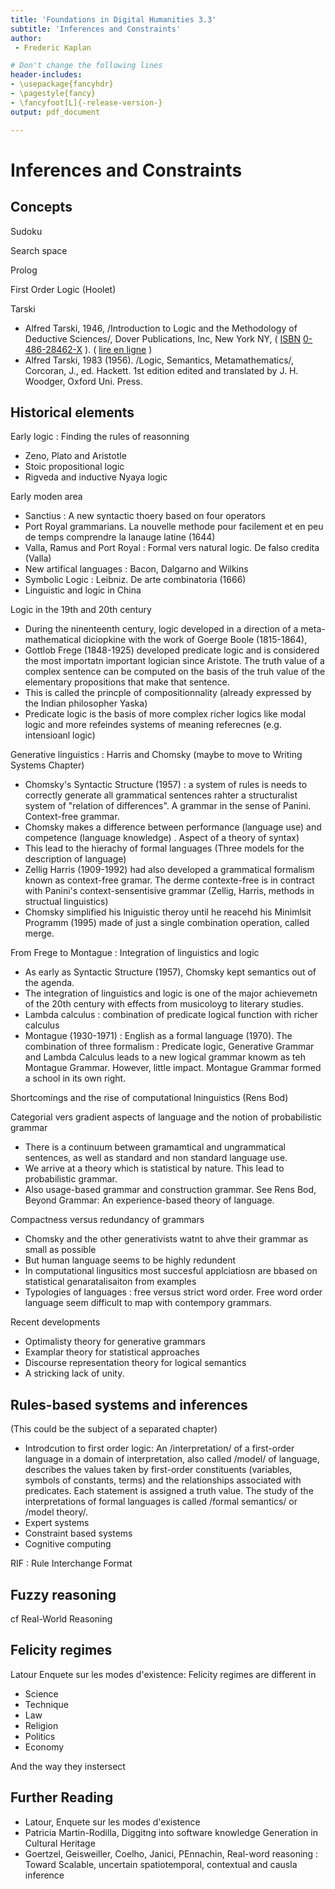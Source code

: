 ```yaml
---
title: 'Foundations in Digital Humanities 3.3'
subtitle: 'Inferences and Constraints'
author:
 - Frederic Kaplan

# Don't change the following lines
header-includes:
- \usepackage{fancyhdr}
- \pagestyle{fancy}
- \fancyfoot[L]{-release-version-}
output: pdf_document

---
```


# Inferences and Constraints

## Concepts

Sudoku

Search space

Prolog

First Order Logic (Hoolet) 

Tarski 

- Alfred Tarski, 1946, /Introduction to Logic and the Methodology of Deductive Sciences/, Dover Publications, Inc, New York NY, ( [ISBN](https://fr.m.wikipedia.org/wiki/International_Standard_Book_Number)   [0-486-28462-X](https://fr.m.wikipedia.org/wiki/Sp%C3%A9cial:Ouvrages_de_r%C3%A9f%C3%A9rence/0-486-28462-X) ). ( [lire en ligne](http://sistemas.fciencias.unam.mx/~lokylog/images/stories/Alexandria/Oxford%20Logic%20Guides/%5BOLG%2024%5D%20Introduction%20to%20Logic%20and%20to%20the%20Methodology%20of%20the%20Deductive%20Sciences%20-%20Alfred%20Tarski%20%5BOxford%20Logic%20Guides%5D%20%281994.4ed%29%28T%29.pdf) )
- Alfred Tarski, 1983 (1956). /Logic, Semantics, Metamathematics/, Corcoran, J., ed. Hackett. 1st edition edited and translated by J. H. Woodger, Oxford Uni. Press.



## Historical elements

Early logic : Finding the rules of reasonning

- Zeno, Plato and Aristotle
- Stoic propositional logic
- Rigveda and inductive Nyaya logic

Early moden area

- Sanctius : A new syntactic thoery based on four operators
- Port Royal grammarians. La nouvelle methode pour facilement et en peu de temps comprendre la lanauge latine (1644)
- Valla, Ramus and Port Royal : Formal vers natural logic. De falso credita (Valla)
- New artifical languages : Bacon, Dalgarno and Wilkins
- Symbolic Logic : Leibniz. De arte combinatoria (1666)
- Linguistic and logic in China

Logic in the 19th and 20th century 

- During the ninenteenth century, logic developed in a direction of a meta-mathematical diciopkine with the work of Goerge Boole (1815-1864), 
- Gottlob Frege (1848-1925) developed predicate logic and is considered the most importatn important logician since Aristote. The truth value of a complex sentence can be computed on the basis of the truh value of the elementary propositions that make that sentence. 
- This is called the princple of compositionnality (already expressed by the Indian philosopher Yaska)
- Predicate logic is the basis of more complex richer logics like modal logic and more refeindes systems of meaning referecnes (e.g. intensioanl logic)

Generative linguistics : Harris and Chomsky (maybe to move to Writing Systems Chapter)

- Chomsky's Syntactic Structure (1957) : a system of rules is needs to correctly generate all grammatical sentences rahter a structuralist system of "relation of differences". A grammar in the sense of Panini. Context-free grammar. 
- Chomsky makes a difference between performance (language use) and competence (language knowledge) . Aspect of a theory of syntax)
- This lead to the hierachy of formal languages (Three models for the description of language)
- Zellig Harris (1909-1992) had also developed a grammatical formalism known as context-free gramar. The derme contexte-free is in contract with Panini's context-sensentisive grammar (Zellig, Harris, methods in structual linguistics)
- Chomsky simplified his lniguistic theroy until he reacehd his Minimlsit Programm (1995) made of just a single combination operation, called merge. 

From Frege to Montague : Integration of linguistics and logic

- As early as Syntactic Structure (1957), Chomsky kept semantics out of the agenda. 
- The integration of linguistics and logic is one of the major achievemetn of the 20th century with effects from musicoloyg to literary studies. 
- Lambda calculus : combination of predicate logical function with richer calculus
- Montague (1930-1971) : English as a formal language (1970). The combination of three formalism : Predicate logic, Generative Grammar and Lambda Calculus leads to a new logical grammar knowm as teh Montague Grammar. However, little impact. Montague Grammar formed a school in its own right. 

Shortcomings and the rise of computational lninguistics (Rens Bod)

Categorial vers gradient aspects of language and the notion of probabilistic grammar

- There is a continuum between gramamtical and ungrammatical sentences, as well as standard and non standard language use. 
- We arrive at a theory which is statistical by nature. This lead to probabilistic grammar. 
- Also usage-based grammar and construction grammar. See Rens Bod, Beyond Grammar: An experience-based theory of language. 

Compactness versus redundancy of grammars

- Chomsky and the other generativists watnt to ahve their grammar as small as possible 
- But human language seems to be highly redundent
- In computational lingusitics most succesful applciatiosn are bbased on statistical genaratalisaiton from examples 
- Typologies of languages : free versus strict word order. Free word order language seem difficult to map with contempory grammars. 

Recent developments

- Optimalisty theory for generative grammars
- Examplar theory for statistical approaches
- Discourse representation theory for logical semantics
- A stricking lack of unity. 



## Rules-based systems and inferences

(This could be the subject of a separated chapter)

- Introdcution to first order logic: An /interpretation/ of a first-order language in a domain of interpretation, also called /model/ of language, describes the values taken by first-order constituents (variables, symbols of constants, terms) and the relationships associated with predicates. Each statement is assigned a truth value. The study of the interpretations of formal languages is called /formal semantics/ or /model theory/.
- Expert systems
- Constraint based systems
- Cognitive computing



RIF : Rule Interchange Format



## Fuzzy reasoning

cf Real-World Reasoning

## Felicity regimes

Latour Enquete sur les modes d'existence: Felicity regimes are different in

- Science
- Technique
- Law
- Religion
- Politics
- Economy

And the way they instersect



## Further Reading

- Latour, Enquete sur les modes d'existence
- Patricia Martin-Rodilla, Diggitng into software knowledge Generation in Cultural Heritage
- Goertzel, Geisweiller, Coelho, Janici, PEnnachin, Real-word reasoning : Toward Scalable, uncertain spatiotemporal, contextual and causla inference